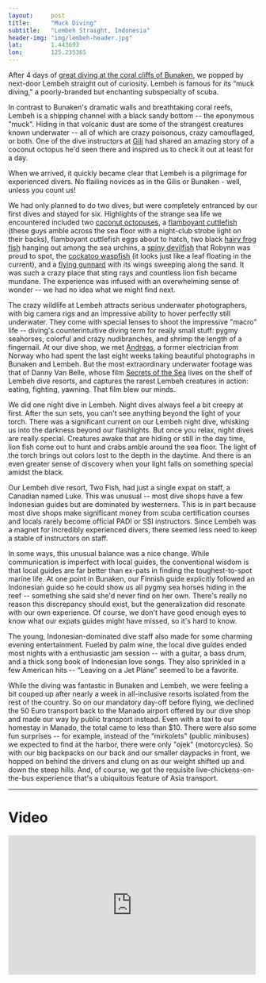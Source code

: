 ```yaml
---
layout: 	post
title:  	"Muck Diving"
subtitle:   "Lembeh Straight, Indonesia"
header-img: "img/lembeh-header.jpg"
lat: 		1.443693
lon: 		125.235365
---
```


After 4 days of [great diving at the coral cliffs of Bunaken](/steffen-adventures/2015/06/14/bunaken/), we popped by next-door Lembeh straight out of curiosity. Lembeh is famous for its “muck diving,” a poorly-branded but enchanting subspecialty of scuba. 

In contrast to Bunaken's dramatic walls and breathtaking coral reefs, Lembeh is a shipping channel with a black sandy bottom -- the eponymous "muck". Hiding in that volcanic dust are some of the strangest creatures known underwater -- all of which are crazy poisonous, crazy camouflaged, or both. One of the dive instructors at [Gili](/steffen-adventures/2015/06/06/gili-air/) had shared an amazing story of a coconut octopus he'd seen there and inspired us to check it out at least for a day. 

When we arrived, it quickly became clear that Lembeh is a pilgrimage for experienced divers. No flailing novices as in the Gilis or Bunaken - well, unless you count us! 

We had only planned to do two dives, but were completely entranced by our first dives and stayed for six.  Highlights of the strange sea life we encountered included two [coconut octopuses](https://www.youtube.com/watch?v=biuoagnGCFQ), a [flamboyant cuttlefish](https://www.youtube.com/watch?v=51jB8YljliM) (these guys amble across the sea floor with a night-club strobe light on their backs), flamboyant cuttlefish eggs about to hatch, two black [hairy frog fish](https://www.youtube.com/watch?v=PdraXh9Jhwc) hanging out among the sea urchins, a [spiny devilfish](https://www.flickr.com/photos/andivoeltz/4530852436) that Robynn was proud to spot, the [cockatoo waspfish](https://www.google.com/search?q=cockatoo+waspfish&source=lnms&tbm=isch&sa=X&ei=wYyOVfCsHNK8uATYr4KQDw&ved=0CAgQ_AUoAg&biw=1130&bih=631) (it looks just like a leaf floating in the current), and a [flying gunnard](https://en.wikipedia.org/wiki/Dactylopteridae#/media/File:Flughahn.jpg) with its wings sweeping along the sand. It was such a crazy place that sting rays and countless lion fish became mundane. The experience was infused with an overwhelming sense of wonder -- we had no idea what we might find next.

The crazy wildlife at Lembeh attracts serious underwater photographers, with big camera rigs and an impressive ability to hover perfectly still underwater. They come with special lenses to shoot the impressive "macro" life -- diving's counterintuitive diving term for really small stuff: pygmy seahorses, colorful and crazy nudibranches, and shrimp the length of a fingernail. At our dive shop, we met [Andreas](https://www.facebook.com/andreas.berntsen.56?fref=browse_search), a former electrician from Norway who had spent the last eight weeks taking beautiful photographs in Bunaken and Lembeh. But the most extraordinary underwater footage was that of Danny Van Belle, whose film [Secrets of the Sea](https://www.youtube.com/watch?v=6768GI4iM7Y) lives on the shelf of Lembeh dive resorts, and captures the rarest Lembeh creatures in action: eating, fighting, yawning. That film blew our minds.

We did one night dive in Lembeh. Night dives always feel a bit creepy at first. After the sun sets, you can't see anything beyond the light of your torch. There was a significant current on our Lembeh night dive, whisking us into the darkness beyond our flashlights. But once you relax, night dives are really special. Creatures awake that are hiding or still in the day time, lion fish come out to hunt and crabs amble around the sea floor. The light of the torch brings out colors lost to the depth in the daytime. And there is an even greater sense of discovery when your light falls on something special amidst the black.

Our Lembeh dive resort, Two Fish, had just a single expat on staff, a Canadian named Luke. This was unusual -- most dive shops have a few Indonesian guides but are dominated by westerners.  This is in part because most dive shops make significant money from scuba certification courses and locals rarely become official PADI or SSI instructors. Since Lembeh was a magnet for incredibly experienced divers, there seemed less need to keep a stable of instructors on staff.

In some ways, this unusual balance was a nice change. While communication is imperfect with local guides, the conventional wisdom is that local guides are far better than ex-pats in finding the toughest-to-spot marine life. At one point in Bunaken, our Finnish guide explicitly followed an Indonesian guide so he could show us all pygmy sea horses hiding in the reef -- something she said she'd never find on her own. There's really no reason this discrepancy should exist, but the generalization did resonate with our own experience. Of course, we don't have good enough eyes to know what our expats guides might have missed, so it's hard to know. 

The young, Indonesian-dominated dive staff also made for some charming evening entertainment. Fueled by palm wine, the local dive guides ended most nights with a enthusiastic jam session -- with a guitar, a bass drum, and a thick song book of Indonesian love songs. They also sprinkled in a few American hits -- “Leaving on a Jet Plane” seemed to be a favorite.

While the diving was fantastic in Bunaken and Lembeh, we were feeling a bit couped up after nearly a week in all-inclusive resorts isolated from the rest of the country. So on our mandatory day-off before flying, we declined the 50 Euro transport back to the Manado airport offered by our dive shop and made our way by public transport instead. Even with a taxi to our homestay in Manado, the total came to less than $10. There were also some fun surprises -- for example, instead of the “mirkolets” (public minibuses) we expected to find at the harbor, there were only "ojek" (motorcycles). So with our big backpacks on our back and our smaller daypacks in front, we hopped on behind the drivers and clung on as our weight shifted up and down the steep hills. And, of course, we got the requisite live-chickens-on-the-bus experience that's a ubiquitous feature of Asia transport.

---

# Video

<iframe src="https://player.vimeo.com/video/131960766?title=0&byline=0&portrait=0" width="500" height="281" frameborder="0" webkitallowfullscreen mozallowfullscreen allowfullscreen></iframe>





